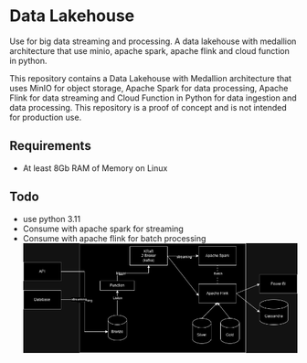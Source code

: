 # Data Lakehouse 

Use for big data streaming and processing.
A data lakehouse with medallion architecture that use minio, apache spark, apache flink and cloud function in python.


This repository contains a Data Lakehouse with Medallion architecture that uses MinIO for object storage, Apache Spark for data processing, Apache Flink for data streaming and Cloud Function in Python for data ingestion and data processing. This repository is a proof of concept and is not intended for production use.

## Requirements
- At least 8Gb RAM of Memory on Linux

## Todo 


- use python 3.11
- Consume with apache spark for streaming
- Consume with apache flink for batch processing
![architecture](architecture.png)
